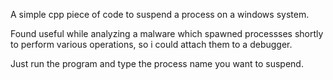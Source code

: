 A simple cpp piece of code to suspend a process on a windows system.

Found useful while analyzing a malware which spawned processses shortly to perform various operations, so i could attach them to a debugger.

Just run the program and type the process name you want to suspend.

